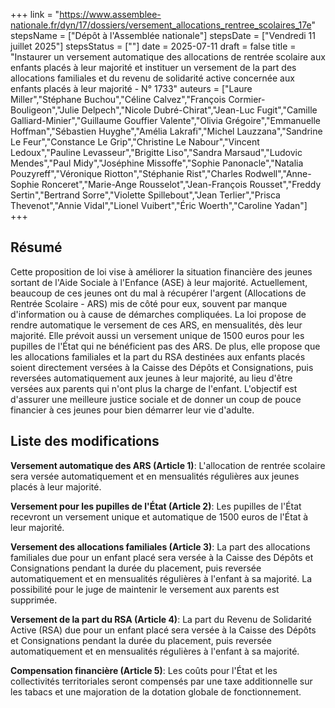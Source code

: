 +++
link = "https://www.assemblee-nationale.fr/dyn/17/dossiers/versement_allocations_rentree_scolaires_17e"
stepsName = ["Dépôt à l'Assemblée nationale"]
stepsDate = ["Vendredi 11 juillet 2025"]
stepsStatus = [""]
date = 2025-07-11
draft = false
title = "Instaurer un versement automatique des allocations de rentrée scolaire aux enfants placés à leur majorité et instituer un versement de la part des allocations familiales et du revenu de solidarité active concernée aux enfants placés à leur majorité - N° 1733"
auteurs = ["Laure Miller","Stéphane Buchou","Céline Calvez","François Cormier-Bouligeon","Julie Delpech","Nicole Dubré-Chirat","Jean-Luc Fugit","Camille Galliard-Minier","Guillaume Gouffier Valente","Olivia Grégoire","Emmanuelle Hoffman","Sébastien Huyghe","Amélia Lakrafi","Michel Lauzzana","Sandrine Le Feur","Constance Le Grip","Christine Le Nabour","Vincent Ledoux","Pauline Levasseur","Brigitte Liso","Sandra Marsaud","Ludovic Mendes","Paul Midy","Joséphine Missoffe","Sophie Panonacle","Natalia Pouzyreff","Véronique Riotton","Stéphanie Rist","Charles Rodwell","Anne-Sophie Ronceret","Marie-Ange Rousselot","Jean-François Rousset","Freddy Sertin","Bertrand Sorre","Violette Spillebout","Jean Terlier","Prisca Thevenot","Annie Vidal","Lionel Vuibert","Éric Woerth","Caroline Yadan"]
+++

## Résumé

Cette proposition de loi vise à améliorer la situation financière des jeunes sortant de l'Aide Sociale à l'Enfance (ASE) à leur majorité. Actuellement, beaucoup de ces jeunes ont du mal à récupérer l'argent (Allocations de Rentrée Scolaire - ARS) mis de côté pour eux, souvent par manque d'information ou à cause de démarches compliquées. La loi propose de rendre automatique le versement de ces ARS, en mensualités, dès leur majorité. Elle prévoit aussi un versement unique de 1500 euros pour les pupilles de l'État qui ne bénéficient pas des ARS. De plus, elle propose que les allocations familiales et la part du RSA destinées aux enfants placés soient directement versées à la Caisse des Dépôts et Consignations, puis reversées automatiquement aux jeunes à leur majorité, au lieu d'être versées aux parents qui n'ont plus la charge de l'enfant. L'objectif est d'assurer une meilleure justice sociale et de donner un coup de pouce financier à ces jeunes pour bien démarrer leur vie d'adulte.

## Liste des modifications

**Versement automatique des ARS (Article 1)**: L'allocation de rentrée scolaire sera versée automatiquement et en mensualités régulières aux jeunes placés à leur majorité.

**Versement pour les pupilles de l'État (Article 2)**: Les pupilles de l'État recevront un versement unique et automatique de 1500 euros de l'État à leur majorité.

**Versement des allocations familiales (Article 3)**: La part des allocations familiales due pour un enfant placé sera versée à la Caisse des Dépôts et Consignations pendant la durée du placement, puis reversée automatiquement et en mensualités régulières à l'enfant à sa majorité. La possibilité pour le juge de maintenir le versement aux parents est supprimée.

**Versement de la part du RSA (Article 4)**: La part du Revenu de Solidarité Active (RSA) due pour un enfant placé sera versée à la Caisse des Dépôts et Consignations pendant la durée du placement, puis reversée automatiquement et en mensualités régulières à l'enfant à sa majorité.

**Compensation financière (Article 5)**: Les coûts pour l'État et les collectivités territoriales seront compensés par une taxe additionnelle sur les tabacs et une majoration de la dotation globale de fonctionnement.
